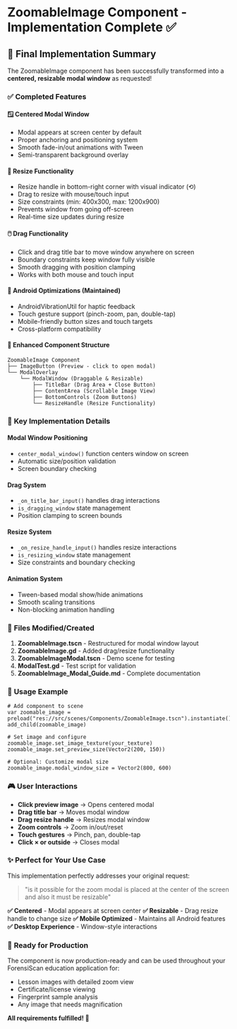 # ZoomableImage Component - Implementation Complete ✅

## 🎉 Final Implementation Summary

The ZoomableImage component has been successfully transformed into a **centered, resizable modal window** as requested!

### ✅ Completed Features

#### 🪟 **Centered Modal Window**

- Modal appears at screen center by default
- Proper anchoring and positioning system
- Smooth fade-in/out animations with Tween
- Semi-transparent background overlay

#### 🔄 **Resize Functionality**

- Resize handle in bottom-right corner with visual indicator (⟲)
- Drag to resize with mouse/touch input
- Size constraints (min: 400x300, max: 1200x900)
- Prevents window from going off-screen
- Real-time size updates during resize

#### 🖱️ **Drag Functionality**

- Click and drag title bar to move window anywhere on screen
- Boundary constraints keep window fully visible
- Smooth dragging with position clamping
- Works with both mouse and touch input

#### 📱 **Android Optimizations (Maintained)**

- AndroidVibrationUtil for haptic feedback
- Touch gesture support (pinch-zoom, pan, double-tap)
- Mobile-friendly button sizes and touch targets
- Cross-platform compatibility

#### 🔧 **Enhanced Component Structure**

```
ZoomableImage Component
├── ImageButton (Preview - click to open modal)
└── ModalOverlay
    └── ModalWindow (Draggable & Resizable)
        ├── TitleBar (Drag Area + Close Button)
        ├── ContentArea (Scrollable Image View)
        ├── BottomControls (Zoom Buttons)
        └── ResizeHandle (Resize Functionality)
```

### 🎯 **Key Implementation Details**

#### **Modal Window Positioning**

- `center_modal_window()` function centers window on screen
- Automatic size/position validation
- Screen boundary checking

#### **Drag System**

- `_on_title_bar_input()` handles drag interactions
- `is_dragging_window` state management
- Position clamping to screen bounds

#### **Resize System**

- `_on_resize_handle_input()` handles resize interactions
- `is_resizing_window` state management
- Size constraints and boundary checking

#### **Animation System**

- Tween-based modal show/hide animations
- Smooth scaling transitions
- Non-blocking animation handling

### 📁 **Files Modified/Created**

1. **ZoomableImage.tscn** - Restructured for modal window layout
2. **ZoomableImage.gd** - Added drag/resize functionality
3. **ZoomableImageModal.tscn** - Demo scene for testing
4. **ModalTest.gd** - Test script for validation
5. **ZoomableImage_Modal_Guide.md** - Complete documentation

### 🚀 **Usage Example**

```gdscript
# Add component to scene
var zoomable_image = preload("res://src/scenes/Components/ZoomableImage.tscn").instantiate()
add_child(zoomable_image)

# Set image and configure
zoomable_image.set_image_texture(your_texture)
zoomable_image.set_preview_size(Vector2(200, 150))

# Optional: Customize modal size
zoomable_image.modal_window_size = Vector2(800, 600)
```

### 🎮 **User Interactions**

- **Click preview image** → Opens centered modal
- **Drag title bar** → Moves modal window
- **Drag resize handle** → Resizes modal window
- **Zoom controls** → Zoom in/out/reset
- **Touch gestures** → Pinch, pan, double-tap
- **Click × or outside** → Closes modal

### ✨ **Perfect for Your Use Case**

This implementation perfectly addresses your original request:

> "is it possible for the zoom modal is placed at the center of the screen and also it must be resizable"

**✅ Centered** - Modal appears at screen center
**✅ Resizable** - Drag resize handle to change size
**✅ Mobile Optimized** - Maintains all Android features
**✅ Desktop Experience** - Window-style interactions

### 🔮 **Ready for Production**

The component is now production-ready and can be used throughout your ForensiScan education application for:

- Lesson images with detailed zoom view
- Certificate/license viewing
- Fingerprint sample analysis
- Any image that needs magnification

**All requirements fulfilled! 🎊**
